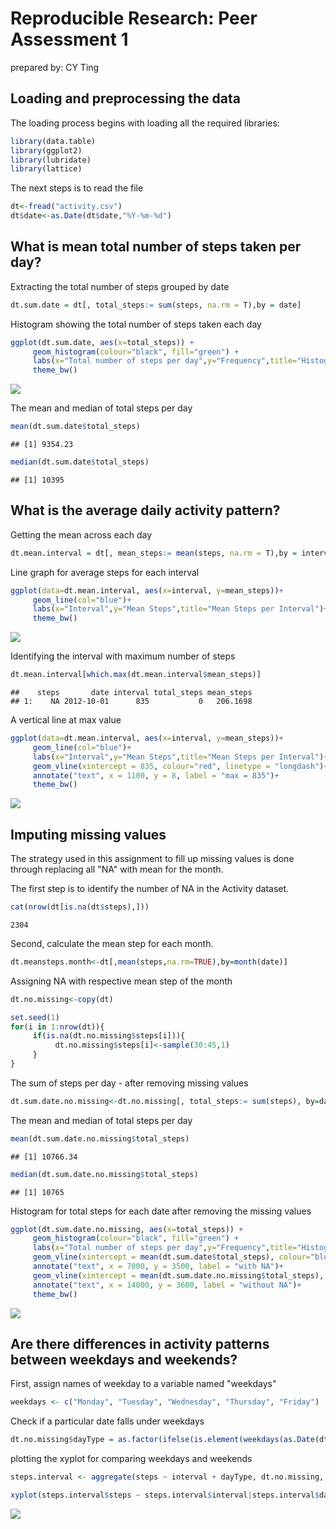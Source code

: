 # Reproducible Research: Peer Assessment 1
prepared by: CY Ting

## Loading and preprocessing the data

The loading process begins with loading all the required libraries:


```r
library(data.table)
library(ggplot2)
library(lubridate)
library(lattice)
```
The next steps is to read the file

```r
dt<-fread("activity.csv")
dt$date<-as.Date(dt$date,"%Y-%m-%d")
```


## What is mean total number of steps taken per day?

Extracting the total number of steps grouped by date


```r
dt.sum.date = dt[, total_steps:= sum(steps, na.rm = T),by = date]
```

Histogram showing the total number of steps taken each day


```r
ggplot(dt.sum.date, aes(x=total_steps)) +
     geom_histogram(colour="black", fill="green") +
     labs(x="Total number of steps per day",y="Frequency",title="Histogram of the total number of steps per day")+
     theme_bw()
```

![](PA1_template_files/figure-html/unnamed-chunk-4-1.png) 

The mean and median of total steps per day


```r
mean(dt.sum.date$total_steps)
```

```
## [1] 9354.23
```

```r
median(dt.sum.date$total_steps)
```

```
## [1] 10395
```

## What is the average daily activity pattern?

Getting the mean across each day


```r
dt.mean.interval = dt[, mean_steps:= mean(steps, na.rm = T),by = interval]
```

Line graph for average steps for each interval


```r
ggplot(data=dt.mean.interval, aes(x=interval, y=mean_steps))+
     geom_line(col="blue")+
     labs(x="Interval",y="Mean Steps",title="Mean Steps per Interval")+
     theme_bw()
```

![](PA1_template_files/figure-html/unnamed-chunk-7-1.png) 

Identifying the interval with maximum number of steps


```r
dt.mean.interval[which.max(dt.mean.interval$mean_steps)]
```

```
##    steps       date interval total_steps mean_steps
## 1:    NA 2012-10-01      835           0   206.1698
```

A vertical line at max value


```r
ggplot(data=dt.mean.interval, aes(x=interval, y=mean_steps))+
     geom_line(col="blue")+
     labs(x="Interval",y="Mean Steps",title="Mean Steps per Interval")+ 
     geom_vline(xintercept = 835, colour="red", linetype = "longdash")+
     annotate("text", x = 1100, y = 8, label = "max = 835")+
     theme_bw()
```

![](PA1_template_files/figure-html/unnamed-chunk-9-1.png) 


## Imputing missing values

The strategy used in this assignment to fill up missing values is done through replacing all "NA" with mean for the month. 

The first step is to identify the number of NA in the Activity dataset.


```r
cat(nrow(dt[is.na(dt$steps),]))
```

```
2304
```

Second, calculate the mean step for each month.


```r
dt.meansteps.month<-dt[,mean(steps,na.rm=TRUE),by=month(date)]
```

Assigning NA with respective mean step of the month


```r
dt.no.missing<-copy(dt)

set.seed(1)
for(i in 1:nrow(dt)){     
     if(is.na(dt.no.missing$steps[i])){
          dt.no.missing$steps[i]<-sample(30:45,1)
     }
}
```
The sum of steps per day - after removing missing values


```r
dt.sum.date.no.missing<-dt.no.missing[, total_steps:= sum(steps), by=date]
```

The mean and median of total steps per day

```r
mean(dt.sum.date.no.missing$total_steps)
```

```
## [1] 10766.34
```

```r
median(dt.sum.date.no.missing$total_steps)
```

```
## [1] 10765
```

Histogram for total steps for each date after removing the missing values


```r
ggplot(dt.sum.date.no.missing, aes(x=total_steps)) +
     geom_histogram(colour="black", fill="green") +
     labs(x="Total number of steps per day",y="Frequency",title="Histogram of the total number of steps per day")+
     geom_vline(xintercept = mean(dt.sum.date$total_steps), colour="blue", linetype = "longdash")+
     annotate("text", x = 7000, y = 3500, label = "with NA")+
     geom_vline(xintercept = mean(dt.sum.date.no.missing$total_steps), colour="red", linetype = "longdash")+
     annotate("text", x = 14000, y = 3600, label = "without NA")+
     theme_bw() 
```

![](PA1_template_files/figure-html/unnamed-chunk-15-1.png) 
     
     
## Are there differences in activity patterns between weekdays and weekends?

First, assign names of weekday to a variable named "weekdays"

```r
weekdays <- c("Monday", "Tuesday", "Wednesday", "Thursday", "Friday")
```

Check if a particular date falls under weekdays


```r
dt.no.missing$dayType = as.factor(ifelse(is.element(weekdays(as.Date(dt.no.missing$date)),weekdays), "Weekday", "Weekend"))
```

plotting the xyplot for comparing weekdays and weekends


```r
steps.interval <- aggregate(steps ~ interval + dayType, dt.no.missing, mean)

xyplot(steps.interval$steps ~ steps.interval$interval|steps.interval$dayType, main="Average Steps per Day by Interval",xlab="Interval", ylab="Steps",layout=c(1,2), type="l")
```

![](PA1_template_files/figure-html/unnamed-chunk-18-1.png) 
